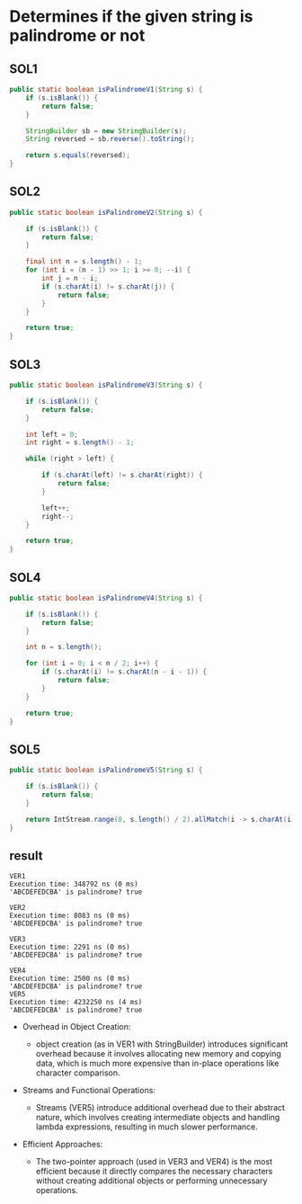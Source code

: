 # Determines if the given string is palindrome or not

## SOL1

```java
public static boolean isPalindromeV1(String s) {
    if (s.isBlank()) {
        return false;
    }

    StringBuilder sb = new StringBuilder(s);
    String reversed = sb.reverse().toString();

    return s.equals(reversed);
}

```

## SOL2

```java
public static boolean isPalindromeV2(String s) {

    if (s.isBlank()) {
        return false;
    }

    final int n = s.length() - 1;
    for (int i = (n - 1) >> 1; i >= 0; --i) {
        int j = n - i;
        if (s.charAt(i) != s.charAt(j)) {
            return false;
        }
    }

    return true;
}

```

## SOL3

```java
public static boolean isPalindromeV3(String s) {

    if (s.isBlank()) {
        return false;
    }

    int left = 0;
    int right = s.length() - 1;

    while (right > left) {

        if (s.charAt(left) != s.charAt(right)) {
            return false;
        }

        left++;
        right--;
    }

    return true;
}

```

## SOL4

```java
public static boolean isPalindromeV4(String s) {

    if (s.isBlank()) {
        return false;
    }

    int n = s.length();

    for (int i = 0; i < n / 2; i++) {
        if (s.charAt(i) != s.charAt(n - i - 1)) {
            return false;
        }
    }

    return true;
}

```

## SOL5

```java
public static boolean isPalindromeV5(String s) {

    if (s.isBlank()) {
        return false;
    }

    return IntStream.range(0, s.length() / 2).allMatch(i -> s.charAt(i) == s.charAt(s.length() - 1 - i));
}

```

## result

```shell
VER1
Execution time: 348792 ns (0 ms)
'ABCDEFEDCBA' is palindrome? true

VER2
Execution time: 8083 ns (0 ms)
'ABCDEFEDCBA' is palindrome? true

VER3
Execution time: 2291 ns (0 ms)
'ABCDEFEDCBA' is palindrome? true

VER4
Execution time: 2500 ns (0 ms)
'ABCDEFEDCBA' is palindrome? true
VER5
Execution time: 4232250 ns (4 ms)
'ABCDEFEDCBA' is palindrome? true
```

- Overhead in Object Creation:
    - object creation (as in VER1 with StringBuilder) introduces significant overhead
      because it involves allocating new memory and copying data, which is much more expensive than in-place operations
      like character comparison.

- Streams and Functional Operations:
    - Streams (VER5) introduce additional overhead due to their abstract nature, which
      involves creating
      intermediate objects and handling lambda expressions, resulting in much slower performance.

- Efficient Approaches:
    - The two-pointer approach (used in VER3 and VER4) is the most efficient because it directly
      compares the necessary characters without creating additional objects or performing unnecessary operations.
